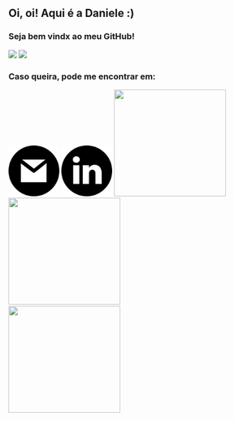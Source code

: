 <h2>Oi, oi! Aqui é a Daniele :)</h2>

<h3>Seja bem vindx ao meu GitHub!</h3>

<div>
  <img height="180em" src="https://github-readme-stats.vercel.app/api?username=DanieleKaroline&show_icons=true&theme=dark&include_all_commits=true&count_private=true"/>
  <img height="180em" src="https://github-readme-stats.vercel.app/api/top-langs/?username=DanieleKaroline&layout=compact&langs_count=7&theme=dark"/>
</div>

<h3>Caso queira, pode me encontrar em: </h3>
<a href="mailto:carvalho.danielekr@gmail.com" target="_blanc"><img src="gm.png" height="100px"></a>
<a href="https://www.linkedin.com/in/daniele-karoline-carvalho-rosa-8a89a61b0/" target="_blanc"><img src="linkedin.png" height="100px"></a>


<img  width="220" height="210" src="https://media.giphy.com/media/maNB0qAiRVAty/giphy.gif?cid=ecf05e47xla7l1l4b46qn12cbsa3ureg518myxavod7lx2wo&rid=giphy.gif&ct=g">

<img src='https://media.giphy.com/media/l41JU9pUyosHzWyuQ/giphy.gif' width="220" height="210" style="align-items: center; margin-right: 100px;">

<img src='https://giphy.com/gifs/5Zesu5VPNGJlm' width="220" height="210" style="align-items: center; margin-right: 20px;">